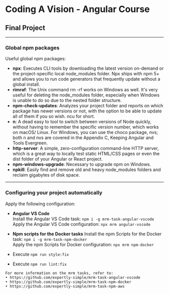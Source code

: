 # Coding A Vision - Angular Course
## Final Project
---
### Global npm packages
Useful global npm packages:
- **npx**: Executes CLI tools by downloading the latest version on-demand or the
project-specific local node_modules folder. Npx ships with npm 5+ and allows
you to run code generators that frequently update without a global install.
- **rimraf**: The Unix command rm -rf works on Windows as well. It's very
useful for deleting the node_modules folder, especially when Windows is
unable to do so due to the nested folder structure.
- **npm-check-updates**: Analyzes your project folder and reports on which
package has newer versions or not, with the option to be able to update all
of them if you so wish. ncu for short.
- **n**: A dead easy to tool to switch between versions of Node quickly, without
having to remember the specific version number, which works on macOS/
Linux. For Windows, you can use the choco package, nvs; both n and nvs
are covered in the Appendix C, Keeping Angular and Tools Evergreen.
- **http-server**: A simple, zero-configuration command-line HTTP server,
which is a great way to locally test static HTML/CSS pages or even the dist
folder of your Angular or React project.
- **npm-windows-upgrade**: Necessary to upgrade npm on Windows.
- **npkill**: Easily find and remove old and heavy node_modules folders and
reclaim gigabytes of disk space.  
--- 
### Configuring your project automatically
Apply the following configuration:
- **Angular VS Code**  
  Install the Angular VS Code task: `npm i -g mrm-task-angular-vscode`	  
	Apply the Angular VS Code configuration: `npx mrm angular-vscode`  
- **Npm scripts for the Docker tasks** 
  Install the npm Scripts for the Docker task: `npm i -g mrm-task-npm-docker`  
  Apply the npm Scripts for Docker configuration: `npx mrm npm-docker`  

- Execute `npm run style:fix`  
- Execute `npm run lint:fix`

```
For more information on the mrm tasks, refer to:
• https://github.com/expertly-simple/mrm-task-angular-vscode
• https://github.com/expertly-simple/mrm-task-npm-docker
• https://github.com/expertly-simple/mrm-task-npm-aws
```
